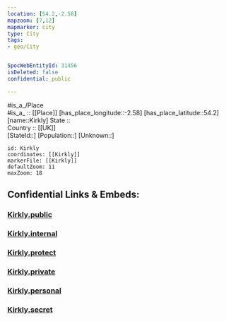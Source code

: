 ```yaml
---
location: [54.2,-2.58] 
mapzoom: [7,12] 
mapmarker: city 
type: City
tags:
- geo/City


SpocWebEntityId: 31456
isDeleted: false
confidential: public

---
```

#is_a_/Place  
#is_a_ :: [[Place]] 
[has_place_longitude::-2.58] 
[has_place_latitude::54.2] 
[name::Kirkly] 
State ::  
Country :: [[UK]]  
[StateId::] 
[Population::] 
[Unknown::] 


```leaflet
id: Kirkly
coordinates: [[Kirkly]] 
markerFile: [[Kirkly]] 
defaultZoom: 11 
maxZoom: 18
```


## Confidential Links & Embeds: 

### [Kirkly.public](/_public/\Earth\Continent\Europe\Europe~North\UK\England\Regions~England\North_West_England\Cumbria\cities~Cumbria\South-Lakeland\cities~SouthLakelandKirkly.public.md) 

### [Kirkly.internal](/_internal/\Earth\Continent\Europe\Europe~North\UK\England\Regions~England\North_West_England\Cumbria\cities~Cumbria\South-Lakeland\cities~SouthLakelandKirkly.internal.md) 

### [Kirkly.protect](/_protect/\Earth\Continent\Europe\Europe~North\UK\England\Regions~England\North_West_England\Cumbria\cities~Cumbria\South-Lakeland\cities~SouthLakelandKirkly.protect.md) 

### [Kirkly.private](/_private/\Earth\Continent\Europe\Europe~North\UK\England\Regions~England\North_West_England\Cumbria\cities~Cumbria\South-Lakeland\cities~SouthLakelandKirkly.private.md) 

### [Kirkly.personal](/_personal/\Earth\Continent\Europe\Europe~North\UK\England\Regions~England\North_West_England\Cumbria\cities~Cumbria\South-Lakeland\cities~SouthLakelandKirkly.personal.md) 

### [Kirkly.secret](/_secret/\Earth\Continent\Europe\Europe~North\UK\England\Regions~England\North_West_England\Cumbria\cities~Cumbria\South-Lakeland\cities~SouthLakelandKirkly.secret.md)

